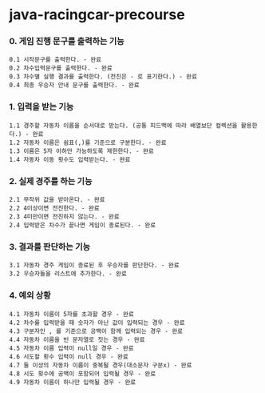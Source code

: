 # java-racingcar-precourse

### 0. 게임 진행 문구를 출력하는 기능

    0.1 시작문구를 출력한다. - 완료
    0.2 차수입력문구를 출력한다. - 완료
    0.3 차수별 실행 결과를 출력한다. (전진은 - 로 표기한다.) - 완료
    0.4 최종 우승자 안내 문구를 출력한다. - 완료

### 1. 입력을 받는 기능

    1.1 경주할 자동차 이름을 순서대로 받는다. (공통 피드백에 따라 배열보단 컬렉션을 활용한다.) - 완료
    1.2 자동차 이름은 쉼표(,)를 기준으로 구분한다. - 완료
    1.3 이름은 5자 이하만 가능하도록 제한한다. - 완료
    1.4 자동차 이동 횟수도 입력받는다. - 완료

### 2. 실제 경주를 하는 기능

    2.1 무작위 값을 받아온다. - 완료
    2.2 4이상이면 전진한다. - 완료
    2.3 4미만이면 전진하지 않는다. - 완료
    2.4 입력받은 차수가 끝나면 게임이 종료된다. - 완료

### 3. 결과를 판단하는 기능

    3.1 자동차 경주 게임이 종료된 후 우승자를 판단한다. - 완료
    3.2 우승자들을 리스트에 추가한다. - 완료

### 4. 예외 상황

    4.1 자동차 이름이 5자를 초과할 경우 - 완료
    4.2 차수를 입력받을 때 숫자가 아닌 값이 입력되는 경우 - 완료
    4.3 구분자인 , 를 기준으로 공백이 함께 입력되는 경우 - 완료
    4.4 자동차 이름을 빈 문자열로 짓는 경우 - 완료
    4.5 자동차 이름 입력이 null일 경우 - 완료
    4.6 시도할 횟수 입력이 null 경우 - 완료
    4.7 둘 이상의 자동차 이름이 중복될 경우(대소문자 구분x) - 완료
    4.8 시도 횟수에 공백이 포함되어 입력될 경우 - 완료
    4.9 자동차 이름이 하나만 입력될 경우 - 완료